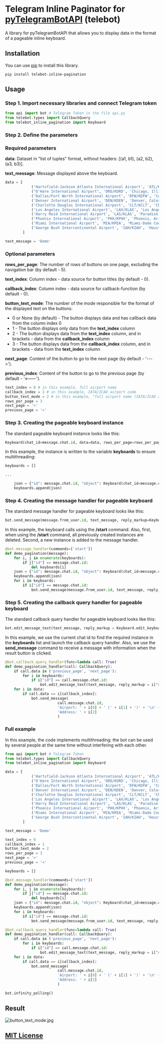 # Telegram Inline Paginator for [pyTelegramBotAPI](https://github.com/eternnoir/pyTelegramBotAPI/) (telebot)

A library for pyTelegramBotAPI that allows you to display data in the format of a pageable inline keyboard.

## Installation
You can use [pip](https://pip.pypa.io/en/stable/) to install this library.
```
pip install telebot-inline-pagination
```

## Usage
### Step 1. Import necessary libraries and connect Telegram token

```py
from api import bot # Telegram Token in the file api.py
from telebot.types import CallbackQuery
from telebot_inline_pagination import Keyboard
```

### Step 2. Define the parameters

### Required parameters

**data**: Dataset in "list of tuples" format, without headers: [(a1, b1), (a2, b2), (a3, b3)].

**text_message**: Message displayed above the keyboard.

```py
data = [
            ('Hartsfield-Jackson Atlanta International Airport', 'ATL/KATL', 'Atlanta, Georgia, United States'),
            ("O'Hare International Airport", 'ORD/KORD', 'Chicago, Illinois, United States'),
            ('Dallas/Fort Worth International Airport', 'DFW/KDFW', 'Coppell, Euless, Grapevine, and Irving, Texas, United States'),
            ('Denver International Airport', 'DEN/KDEN', 'Denver, Colorado, United States'),
            ('Charlotte Douglas International Airport', 'CLT/KCLT', 'Charlotte, North Carolina, United States'),
            ('Los Angeles International Airport', 'LAX/KLAX', 'Los Angeles, California, United States'),
            ('Harry Reid International Airport', 'LAS/KLAS', 'Paradise, Nevada, United States'),
            ('Phoenix International Airport', 'PHX/KPHX', 'Phoenix, Arizona, United States'),
            ('Miami International Airport', 'MIA/KMIA', 'Miami-Dade County, Florida, United States'),
            ('George Bush Intercontinental Airport', 'IAH/KIAH', 'Houston, Texas, United States')
        ]

text_message = 'Demo'        
```

### Optional parameters

**rows_per_page**: The number of rows of buttons on one page, excluding the navigation bar (by default - 5).

**text_index**: Column index - data source for button titles (by default - 0).

**callback_index**: Column index - data source for callback-function (by default - 0).

**button_text_mode**: The number of the mode responsible for the format of the displayed text on the buttons:
* 0 or None (by default) - The button displays data and has callback data from the column index 0
* 1 - The button displays only data from the **text_index** column
* 2 - The button displays data from the **text_index** column, and in brackets - data from the **callback_index** column
* 3 - The button displays data from the **callback_index** column, and in brackets - data from the **text_index** column

**next_page**: Content of the button to go to the next page (by default - '--->').

**previous_index**: Content of the button to go to the previous page (by default - '<---').

```py
text_index = 0 # in this example, full airport name
callback_index = 1 # in this example, IATA/ICAO airport code
button_text_mode = 2 # in this example, "full airport name (IATA/ICAO airport code)"
rows_per_page = 3
next_page = '>'
previous_page = '<'
```

### Step 3. Creating the pageable keyboard instance

The standard pageable keyboard instance looks like this:

```py
Keyboard(chat_id=message.chat.id, data=data, rows_per_page=rows_per_page, button_text_mode=button_text_mode, text_index=text_index, callback_index=callback_index, next_page='>', previous_page='<')
```

In this example, the instance is written to the variable **keyboards** to ensure multithreading:

```py
keyboards = []

...

    json = {"id": message.chat.id, "object": Keyboard(chat_id=message.chat.id, data=data, rows_per_page=rows_per_page, button_text_mode=button_text_mode, text_index=text_index, callback_index=callback_index)}
    keyboards.append(json)
```   

### Step 4. Creating the message handler for pageable keyboard

The standard message handler for pageable keyboard looks like this:

```py
bot.send_message(message.from_user.id, text_message, reply_markup=Keyboard.send_keyboard()
```

In this example, the keyboard calls using the **/start** command. Also, 
first, when using the **/start** command, all previously created instances are deleted. Second, a new instance is added to the message handler.

```py
@bot.message_handler(commands=['start'])
def demo_pagination(message):
    for i, j in enumerate(keyboards):
        if j["id"] == message.chat.id:
            del keyboards[i]    
    json = {"id": message.chat.id, "object": Keyboard(chat_id=message.chat.id, data=data, rows_per_page=rows_per_page, button_text_mode=button_text_mode, text_index=text_index, callback_index=callback_index)}
    keyboards.append(json)
    for i in keyboards:
        if i["id"] == message.chat.id:
            bot.send_message(message.from_user.id, text_message, reply_markup=i["object"].send_keyboard())
```

### Step 5. Creating the callback query handler for pageable keyboard

The standard callback query handler for pageable keyboard looks like this:

```py
bot.edit_message_text(text_message, reply_markup = Keyboard.edit_keyboard(call), chat_id = call.message.chat.id, message_id = call.message.message_id)
```

In this example, we use the current chat id to find the required instance in the **keyboards** list and launch the callback query handler. Also, we use the **send_message** command to receive a message with information when the result button is clicked.

```py
@bot.callback_query_handler(func=lambda call: True)
def demo_pagination_handler(call: CallbackQuery):
    if call.data in ('previous_page', 'next_page'):
        for i in keyboards:
            if i["id"] == call.message.chat.id:
                bot.edit_message_text(text_message, reply_markup = i["object"].edit_keyboard(call), chat_id = call.message.chat.id, message_id = call.message.message_id)
    for i in data:
        if call.data == i[callback_index]:
            bot.send_message(
                        call.message.chat.id,
                        'Airport: ' + i[0] + ' (' + i[1] + ')' + '\n' +
                        'Address: ' + i[2]
                        )
```

### Full example

In this example, the code implements multithreading: the bot can be used by several people at the same time without interfering with each other.

```py
from api import bot # Telegram Token
from telebot.types import CallbackQuery
from telebot_inline_pagination import Keyboard

data = [
            ('Hartsfield-Jackson Atlanta International Airport', 'ATL/KATL', 'Atlanta, Georgia, United States'),
            ("O'Hare International Airport", 'ORD/KORD', 'Chicago, Illinois, United States'),
            ('Dallas/Fort Worth International Airport', 'DFW/KDFW', 'Coppell, Euless, Grapevine, and Irving, Texas, United States'),
            ('Denver International Airport', 'DEN/KDEN', 'Denver, Colorado, United States'),
            ('Charlotte Douglas International Airport', 'CLT/KCLT', 'Charlotte, North Carolina, United States'),
            ('Los Angeles International Airport', 'LAX/KLAX', 'Los Angeles, California, United States'),
            ('Harry Reid International Airport', 'LAS/KLAS', 'Paradise, Nevada, United States'),
            ('Phoenix International Airport', 'PHX/KPHX', 'Phoenix, Arizona, United States'),
            ('Miami International Airport', 'MIA/KMIA', 'Miami-Dade County, Florida, United States'),
            ('George Bush Intercontinental Airport', 'IAH/KIAH', 'Houston, Texas, United States')
        ]

text_message = 'Demo'

text_index = 0
callback_index = 1
button_text_mode = 2
rows_per_page = 3
next_page = '>'
previous_page = '<'

keyboards = []

@bot.message_handler(commands=['start'])
def demo_pagination(message):
    for i, j in enumerate(keyboards):
        if j["id"] == message.chat.id:
            del keyboards[i]    
    json = {"id": message.chat.id, "object": Keyboard(chat_id=message.chat.id, data=data, rows_per_page=rows_per_page, button_text_mode=2, text_index=0, callback_index=1, next_page='>', previous_page='<')}
    keyboards.append(json)
    for i in keyboards:
        if i["id"] == message.chat.id:
            bot.send_message(message.from_user.id, text_message, reply_markup=i["object"].send_keyboard())

@bot.callback_query_handler(func=lambda call: True)
def demo_pagination_handler(call: CallbackQuery):
    if call.data in ('previous_page', 'next_page'):
        for i in keyboards:
            if i["id"] == call.message.chat.id:
                bot.edit_message_text(text_message, reply_markup = i["object"].edit_keyboard(call), chat_id = call.message.chat.id, message_id = call.message.message_id)
    for i in data:
        if call.data == i[callback_index]:
            bot.send_message(
                        call.message.chat.id,
                        'Airport: ' + i[0] + ' (' + i[1] + ')' + '\n' +
                        'Address: ' + i[2]
                        )

bot.infinity_polling()
```

## Result

![button_text_mode.jpg](https://github.com/kremastra/telebot-inline-pagination/blob/main/img/button_text_mode.jpg?raw=true)

## [MIT License](https://github.com/kremastra/telebot-inline-pagination/blob/main/LICENSE)